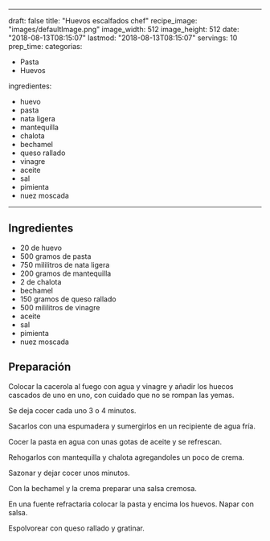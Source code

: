 
---
draft: false
title: "Huevos escalfados chef"
recipe_image: "images/defaultImage.png"
image_width: 512
image_height: 512
date: "2018-08-13T08:15:07"
lastmod: "2018-08-13T08:15:07"
servings: 10
prep_time: 
categorias:
  - Pasta
  - Huevos

ingredientes:
  - huevo
  - pasta
  - nata ligera
  - mantequilla
  - chalota
  - bechamel
  - queso rallado
  - vinagre
  - aceite
  - sal
  - pimienta
  - nuez moscada
---

## Ingredientes
- 20  de huevo
- 500 gramos de pasta
- 750 mililitros de nata ligera
- 200 gramos de mantequilla
- 2  de chalota
- bechamel
- 150 gramos de queso rallado
- 500 mililitros de vinagre
- aceite
- sal
- pimienta
- nuez moscada

## Preparación
Colocar la cacerola al fuego con agua y vinagre y añadir los huecos cascados de uno en uno, con cuidado que no se rompan las yemas.

Se deja cocer cada uno 3 o 4 minutos.

Sacarlos con una espumadera y sumergirlos en un recipiente de agua fría.

Cocer la pasta en agua con unas gotas de aceite y se refrescan.

Rehogarlos con mantequilla y chalota agregandoles un poco de crema.

Sazonar y dejar cocer unos minutos.

Con la bechamel y la crema preparar una salsa cremosa.

En una fuente refractaria colocar la pasta y encima los huevos. Napar con salsa.

Espolvorear con queso rallado y gratinar.


